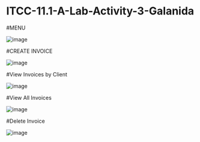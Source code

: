 # ITCC-11.1-A-Lab-Activity-3-Galanida
#MENU

![image](https://github.com/user-attachments/assets/03f581a7-a47d-4fda-aca9-5979b6d17edd)


#CREATE INVOICE

![image](https://github.com/user-attachments/assets/8d4d18a3-2737-4ebf-bba6-7385fa466edc)

#View Invoices by Client

![image](https://github.com/user-attachments/assets/3cdf2d19-20a9-4e66-9a0c-06ed96d9b853)

#View All Invoices

![image](https://github.com/user-attachments/assets/c6caff9c-f165-4879-88a7-81321a0b1772)

#Delete Invoice

![image](https://github.com/user-attachments/assets/26bba979-d441-4c69-b8bf-ad04fb40e0d5)

